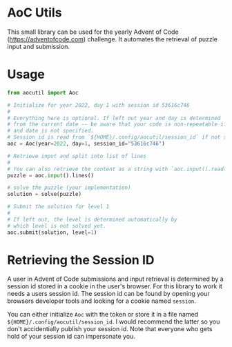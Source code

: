 # AoC Utils

This small library can be used for the yearly Advent of Code
(https://adventofcode.com) challenge. It automates the retrieval of puzzle input
and submission.

# Usage

``` python
from aocutil import Aoc

# Initialize for year 2022, day 1 with session id 53616c746
#
# Everything here is optional. If left out year and day is determined
# from the current date -- be aware that your code is non-repeatable if year 
# and date is not specified.
# Session id is read from `${HOME}/.config/aocutil/session_id` if not specified.
aoc = Aoc(year=2022, day=1, session_id="53616c746")

# Retrieve input and split into list of lines
#
# You can also retrieve the content as a string with `aoc.input().read()`.
puzzle = aoc.input().lines()

# solve the puzzle (your implementation)
solution = solve(puzzle)

# Submit the solution for level 1
#
# If left out, the level is determined automatically by
# which level is not solved yet.
aoc.submit(solution, level=1)
```

# Retrieving the Session ID

A user in Advent of Code submissions and input retrieval is determined by a
session id stored in a cookie in the user's browser. For this library to work it
needs a users session id. The session id can be found by opening your browsers
developer tools and looking for a cookie named `session`.

You can either initialize `Aoc` with the token or store it in a file named
`${HOME}/.config/aocutil/session_id`. I would recommend the latter so you don't
accidentially publish your session id. Note that everyone who gets hold of your
session id can impersonate you.
